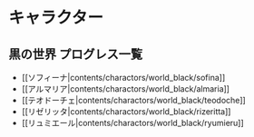 # キャラクター

## 黒の世界 プログレス一覧

* [[ソフィーナ|contents/charactors/world_black/sofina]]
* [[アルマリア|contents/charactors/world_black/almaria]]
* [[テオドーチェ|contents/charactors/world_black/teodoche]]
* [[リゼリッタ|contents/charactors/world_black/rizeritta]]
* [[リュミエール|contents/charactors/world_black/ryumieru]]